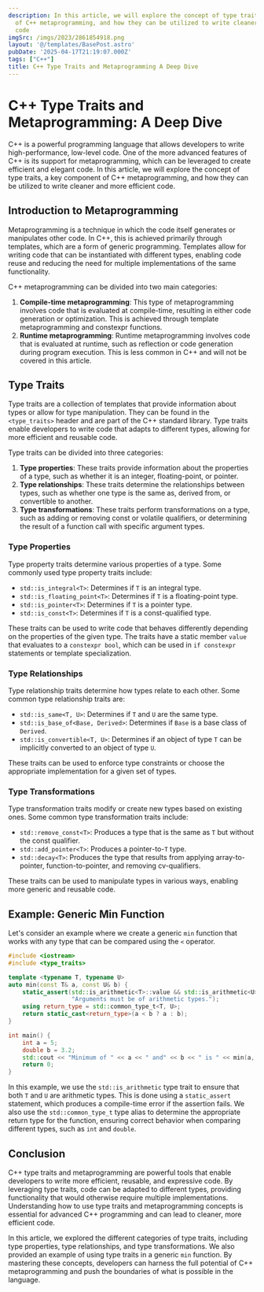 ```yaml
---
description: In this article, we will explore the concept of type traits, a key component
  of C++ metaprogramming, and how they can be utilized to write cleaner and more efficient
  code
imgSrc: /imgs/2023/2861854918.png
layout: '@/templates/BasePost.astro'
pubDate: '2025-04-17T21:19:07.000Z'
tags: ["C++"]
title: C++ Type Traits and Metaprogramming A Deep Dive
---
```


# C++ Type Traits and Metaprogramming: A Deep Dive

C++ is a powerful programming language that allows developers to write high-performance, low-level code. One of the more advanced features of C++ is its support for metaprogramming, which can be leveraged to create efficient and elegant code. In this article, we will explore the concept of type traits, a key component of C++ metaprogramming, and how they can be utilized to write cleaner and more efficient code.

## Introduction to Metaprogramming

Metaprogramming is a technique in which the code itself generates or manipulates other code. In C++, this is achieved primarily through templates, which are a form of generic programming. Templates allow for writing code that can be instantiated with different types, enabling code reuse and reducing the need for multiple implementations of the same functionality.

C++ metaprogramming can be divided into two main categories:

1. **Compile-time metaprogramming**: This type of metaprogramming involves code that is evaluated at compile-time, resulting in either code generation or optimization. This is achieved through template metaprogramming and constexpr functions.
2. **Runtime metaprogramming**: Runtime metaprogramming involves code that is evaluated at runtime, such as reflection or code generation during program execution. This is less common in C++ and will not be covered in this article.

## Type Traits

Type traits are a collection of templates that provide information about types or allow for type manipulation. They can be found in the `<type_traits>` header and are part of the C++ standard library. Type traits enable developers to write code that adapts to different types, allowing for more efficient and reusable code.

Type traits can be divided into three categories:

1. **Type properties**: These traits provide information about the properties of a type, such as whether it is an integer, floating-point, or pointer.
2. **Type relationships**: These traits determine the relationships between types, such as whether one type is the same as, derived from, or convertible to another.
3. **Type transformations**: These traits perform transformations on a type, such as adding or removing const or volatile qualifiers, or determining the result of a function call with specific argument types.

### Type Properties

Type property traits determine various properties of a type. Some commonly used type property traits include:

- `std::is_integral<T>`: Determines if `T` is an integral type.
- `std::is_floating_point<T>`: Determines if `T` is a floating-point type.
- `std::is_pointer<T>`: Determines if `T` is a pointer type.
- `std::is_const<T>`: Determines if `T` is a const-qualified type.

These traits can be used to write code that behaves differently depending on the properties of the given type. The traits have a static member `value` that evaluates to a `constexpr bool`, which can be used in `if constexpr` statements or template specialization.

### Type Relationships

Type relationship traits determine how types relate to each other. Some common type relationship traits are:

- `std::is_same<T, U>`: Determines if `T` and `U` are the same type.
- `std::is_base_of<Base, Derived>`: Determines if `Base` is a base class of `Derived`.
- `std::is_convertible<T, U>`: Determines if an object of type `T` can be implicitly converted to an object of type `U`.

These traits can be used to enforce type constraints or choose the appropriate implementation for a given set of types.

### Type Transformations

Type transformation traits modify or create new types based on existing ones. Some common type transformation traits include:

- `std::remove_const<T>`: Produces a type that is the same as `T` but without the const qualifier.
- `std::add_pointer<T>`: Produces a pointer-to-`T` type.
- `std::decay<T>`: Produces the type that results from applying array-to-pointer, function-to-pointer, and removing cv-qualifiers.

These traits can be used to manipulate types in various ways, enabling more generic and reusable code.

## Example: Generic Min Function

Let's consider an example where we create a generic `min` function that works with any type that can be compared using the `<` operator.

```cpp
#include <iostream>
#include <type_traits>

template <typename T, typename U>
auto min(const T& a, const U& b) {
    static_assert(std::is_arithmetic<T>::value && std::is_arithmetic<U>::value,
                  "Arguments must be of arithmetic types.");
    using return_type = std::common_type_t<T, U>;
    return static_cast<return_type>(a < b ? a : b);
}

int main() {
    int a = 5;
    double b = 3.2;
    std::cout << "Minimum of " << a << " and" << b << " is " << min(a, b) << std::endl;
    return 0;
}
```

In this example, we use the `std::is_arithmetic` type trait to ensure that both `T` and `U` are arithmetic types. This is done using a `static_assert` statement, which produces a compile-time error if the assertion fails. We also use the `std::common_type_t` type alias to determine the appropriate return type for the function, ensuring correct behavior when comparing different types, such as `int` and `double`.

## Conclusion

C++ type traits and metaprogramming are powerful tools that enable developers to write more efficient, reusable, and expressive code. By leveraging type traits, code can be adapted to different types, providing functionality that would otherwise require multiple implementations. Understanding how to use type traits and metaprogramming concepts is essential for advanced C++ programming and can lead to cleaner, more efficient code.

In this article, we explored the different categories of type traits, including type properties, type relationships, and type transformations. We also provided an example of using type traits in a generic `min` function. By mastering these concepts, developers can harness the full potential of C++ metaprogramming and push the boundaries of what is possible in the language.